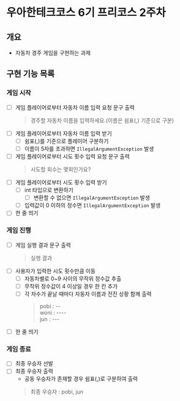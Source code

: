 # 우아한테크코스 6기 프리코스 2주차

## 개요

- 자동차 경주 게임을 구현하는 과제

## 구현 기능 목록

### 게임 시작
- [ ] 게임 플레이어로부터 자동차 이름 입력 요청 문구 출력
  > 경주할 자동차 이름을 입력하세요.(이름은 쉼표(,) 기준으로 구분)
- [ ] 게임 플레이어로부터 자동차 이름 입력 받기
  - [ ] 쉼표(,)를 기준으로 플레이어 구분하기
  - [ ] 이름이 5자를 초과하면 `IllegalArgumentException` 발생
- [ ] 게임 플레이어로부터 시도 횟수 입력 요청 문구 출력
  > 시도할 회수는 몇회인가요?
- [ ] 게임 플레이어로부터 시도 횟수 입력 받기
  - [ ] int 타입으로 변환하기
    - [ ] 변환할 수 없으면 `IllegalArgumentException` 발생
  - [ ] 입력값이 0 이하의 정수면 `IllegalArgumentException` 발생
- [ ] 한 줄 띄기

### 게임 진행
- [ ] 게임 실행 결과 문구 출력
  > 실행 결과
- [ ] 사용자가 입력한 시도 횟수만큼 이동
  - [ ] 자동차별로 0~9 사이의 무작위 정수값 추출
  - [ ] 무작위 정수값이 4 이상일 경우 한 칸 추가
  - [ ] 각 차수가 끝날 때마다 자동차 이름과 전진 상황 함께 출력
    > pobi : -- <br>
    woni : ---- <br>
    jun : ---
- [ ] 한 줄 띄기

### 게임 종료
- [ ] 최종 우승자 선발
- [ ] 최종 우승자 출력
  - 공동 우승자가 존재할 경우 쉼표(,)로 구분하여 출력
  > 최종 우승자 : pobi, jun

